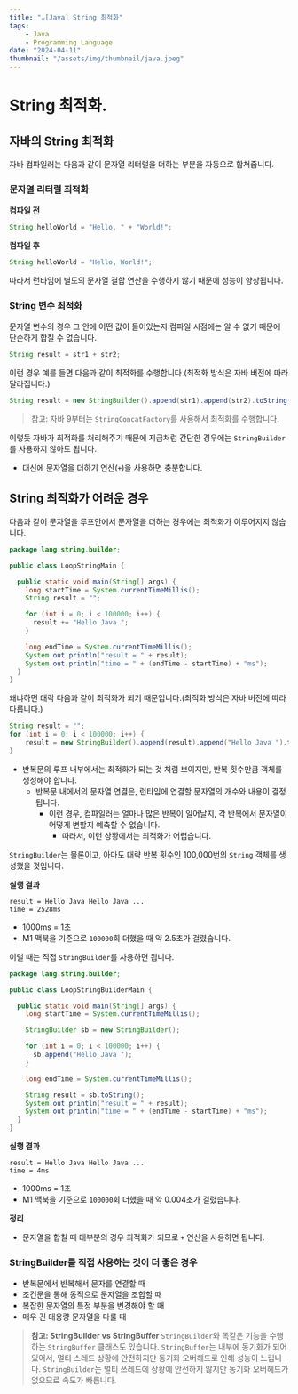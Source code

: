 ```yaml
---
title: "☕️[Java] String 최적화"
tags:
    - Java
    - Programming Language
date: "2024-04-11"
thumbnail: "/assets/img/thumbnail/java.jpeg"
---
```


# String 최적화.
## 자바의 String 최적화
자바 컴파일러는 다음과 같이 문자열 리터럴을 더하는 부분을 자동으로 합쳐줍니다.

### 문자열 리터럴 최적화
**컴파일 전**
```java
String helloWorld = "Hello, " + "World!";
```

**컴파일 후**
```java
String helloWorld = "Hello, World!";
```
따라서 런타임에 별도의 문자열 결합 연산을 수행하지 않기 때문에 성능이 향상됩니다.

### String 변수 최적화
문자열 변수의 경우 그 안에 어떤 값이 들어있는지 컴파일 시점에는 알 수 없기 때문에 단순하게 합칠 수 없습니다.
```java
String result = str1 + str2;
```

이런 경우 예를 들면 다음과 같이 최적화를 수행합니다.(최적화 방식은 자바 버전에 따라 달라집니다.)
```java
String result = new StringBuilder().append(str1).append(str2).toString();
```

> 참고: 자바 9부터는 `StringConcatFactory`를 사용해서 최적화를 수행합니다.

이렇듯 자바가 최적화를 처리해주기 때문에 지금처럼 간단한 경우에는 `StringBuilder`를 사용하지 않아도 됩니다.
- 대신에 문자열을 더하기 연산(`+`)을 사용하면 충분합니다.

## String 최적화가 어려운 경우
다음과 같이 문자열을 루프안에서 문자열을 더하는 경우에는 최적화가 이루어지지 않습니다.
```java
package lang.string.builder;

public class LoopStringMain {

  public static void main(String[] args) {
    long startTime = System.currentTimeMillis();
    String result = "";

    for (int i = 0; i < 100000; i++) {
      result += "Hello Java ";
    }

    long endTime = System.currentTimeMillis();
    System.out.println("result = " + result);
    System.out.println("time = " + (endTime - startTime) + "ms");
  }
}
```

왜냐하면 대락 다음과 같이 최적화가 되기 때문입니다.(최적화 방식은 자바 버전에 따라 다릅니다.)
```java
String result = "";
for (int i = 0; i < 100000; i++) {
    result = new StringBuilder().append(result).append("Hello Java ").toString();
}
```
- 반복문의 루프 내부에서는 최적화가 되는 것 처럼 보이지만, 반복 횟수만큼 객체를 생성해야 합니다.
    - 반복문 내에서의 문자열 연결은, 런타임에 연결할 문자열의 개수와 내용이 결정됩니다.
        - 이런 경우, 컴파일러는 얼마나 많은 반복이 일어날지, 각 반복에서 문자열이 어떻게 변할지 예측할 수 없습니다.
            - 따라서, 이런 상황에서는 최적화가 어렵습니다.

`StringBuilder`는 물론이고, 아마도 대략 반복 횟수인 100,000번의 `String` 객체를 생성했을 것입니다.

**실행 결과**
```
result = Hello Java Hello Java ...
time = 2528ms
````
- 1000ms = 1초
- M1 맥북을 기준으로 `100000`회 더했을 때 약 2.5초가 걸렸습니다.

이럴 때는 직접 `StringBuilder`를 사용하면 됩니다.
```java
package lang.string.builder;

public class LoopStringBuilderMain {

  public static void main(String[] args) {
    long startTime = System.currentTimeMillis();

    StringBuilder sb = new StringBuilder();

    for (int i = 0; i < 100000; i++) {
      sb.append("Hello Java ");
    }

    long endTime = System.currentTimeMillis();

    String result = sb.toString();
    System.out.println("result = " + result);
    System.out.println("time = " + (endTime - startTime) + "ms");
  }
}
```

**실행 결과**
```
result = Hello Java Hello Java ...
time = 4ms
```
- 1000ms = 1초
- M1 맥북을 기준으로 `100000`회 더했을 때 약 0.004초가 걸렸습니다.

**정리**
- 문자열을 합칠 때 대부분의 경우 최적화가 되므로 `+` 연산을 사용하면 됩니다.

### StringBuilder를 직접 사용하는 것이 더 좋은 경우
- 반복문에서 반복해서 문자를 연결할 때
- 조건문을 통해 동적으로 문자열을 조합할 때
- 복잡한 문자열의 특정 부분을 변경해야 할 때
- 매우 긴 대용량 문자열을 다룰 때

> **참고: StringBuilder vs StringBuffer**
> `StringBuilder`와 똑같은 기능을 수행하는 `StringBuffer` 클래스도 있습니다.
> `StringBuffer`는 내부에 동기화가 되어 있어서, 멀티 스레드 상황에 안전하지만 동기화 오버헤드로 인해 성능이 느립니다.
> `StringBuilder`는 멀티 쓰레드에 상황에 안전하지 않지만 동기화 오버헤드가 없으므로 속도가 빠릅니다.
